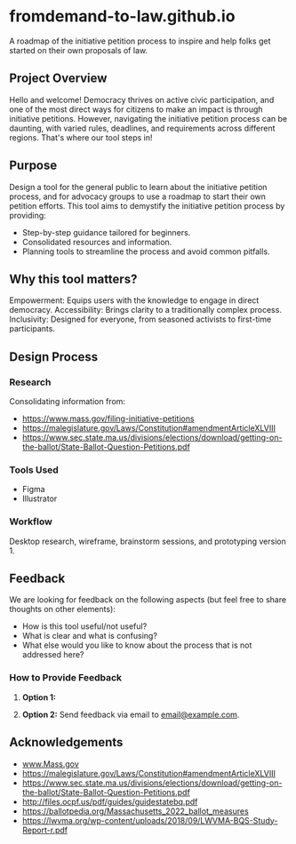 # fromdemand-to-law.github.io
A roadmap of the initiative petition process to inspire and help folks get started on their own proposals of law.
## Project Overview
Hello and welcome!
Democracy thrives on active civic participation, and one of the most direct ways for citizens to make an impact is through initiative petitions. However, navigating the initiative petition process can be daunting, with varied rules, deadlines, and requirements across different regions. That's where our tool steps in!

## Purpose
Design a tool for the general public to learn about the initiative petition process, and for advocacy groups to use a roadmap to start their own petition efforts.
This tool aims to demystify the initiative petition process by providing:
- Step-by-step guidance tailored for beginners.
- Consolidated resources and information.
- Planning tools to streamline the process and avoid common pitfalls.

## Why this tool matters?
Empowerment: Equips users with the knowledge to engage in direct democracy.
Accessibility: Brings clarity to a traditionally complex process.
Inclusivity: Designed for everyone, from seasoned activists to first-time participants.

## Design Process

### Research

Consolidating information from: 
- https://www.mass.gov/filing-initiative-petitions
- https://malegislature.gov/Laws/Constitution#amendmentArticleXLVIII
- https://www.sec.state.ma.us/divisions/elections/download/getting-on-the-ballot/State-Ballot-Question-Petitions.pdf

### Tools Used

- Figma
- Illustrator

### Workflow

Desktop research, wireframe, brainstorm sessions, and prototyping version 1. 

## Feedback

We are looking for feedback on the following aspects (but feel free to share thoughts on other elements):

- How is this tool useful/not useful? 
- What is clear and what is confusing?
- What else would you like to know about the process that is not addressed here?

### How to Provide Feedback

1. **Option 1:** 

2. **Option 2:** Send feedback via email to [email@example.com](mailto:email@example.com).

## Acknowledgements

- www.Mass.gov
- https://malegislature.gov/Laws/Constitution#amendmentArticleXLVIII
- https://www.sec.state.ma.us/divisions/elections/download/getting-on-the-ballot/State-Ballot-Question-Petitions.pdf
- http://files.ocpf.us/pdf/guides/guidestatebq.pdf
- https://ballotpedia.org/Massachusetts_2022_ballot_measures
- https://lwvma.org/wp-content/uploads/2018/09/LWVMA-BQS-Study-Report-r.pdf
